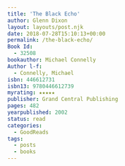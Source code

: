 ```yaml
---
title: 'The Black Echo'
author: Glenn Dixon
layout: layouts/post.njk
date: 2018-07-28T15:10:13+00:00
permalink: /the-black-echo/
Book Id:
  - 32508
bookauthor: Michael Connelly
Author l-f:
  - Connelly, Michael
isbn: 446612731
isbn13: 9780446612739
myrating: ★★★★★
publisher: Grand Central Publishing
pages: 482
yearpublished: 2002
status: read
categories:
  - GoodReads
tags:
  - posts
  - books
---
```

